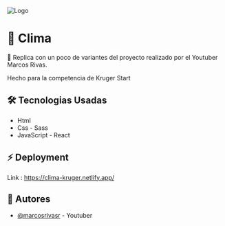 ![Logo](https://ktalks.krugercorp.com/hubfs/Kruger%20Star%20Landing%20Form-01.png)

# 🤔 Clima

💬 Replica con un poco de variantes del proyecto realizado por el Youtuber Marcos Rivas.

Hecho para la competencia de Kruger Start

## 🛠 Tecnologias Usadas

- Html
- Css - Sass
- JavaScript - React

## ⚡️ Deployment

Link : https://clima-kruger.netlify.app/

## 🧠 Autores

- [@marcosrivasr](https://github.com/marcosrivasr) - Youtuber
